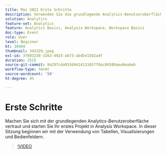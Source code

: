 ```yaml
---
title: Mai 2022 Erste Schritte
description: Verwenden Sie die grundlegende Analytics-Benutzeroberfläche, starten Sie Ihr erstes Projekt in Analysis Workspace und verwenden Sie Tabellen, Visualisierungen und Bedienfelder
solution: Analytics
feature-set: Analytics
feature: Analytics Basics, Analysis Workspace, Workspace Basics
doc-type: Event
role: User
level: Beginner
kt: 10464
thumbnail: 343329.jpeg
exl-id: 3f893238-3163-4925-ab73-abd541582a4f
duration: 2515
source-git-commit: 9a297cda953d4414131657f9ac84580aea0eabeb
workflow-type: tm+mt
source-wordcount: '50'
ht-degree: 4%

---
```


# Erste Schritte

Machen Sie sich mit der grundlegenden Analytics-Benutzeroberfläche vertraut und starten Sie Ihr erstes Projekt in Analysis Workspace. In dieser Sitzung beginnen wir mit der Verwendung von Tabellen, Visualisierungen und Bedienfeldern.

>[!VIDEO](https://video.tv.adobe.com/v/343329/?quality=12&learn=on)
